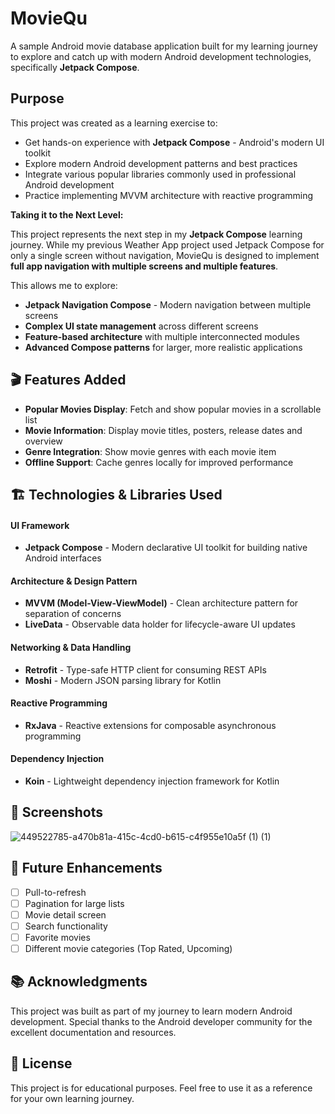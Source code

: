 # MovieQu
A sample Android movie database application built for my learning journey to explore and catch up with modern Android development technologies, specifically **Jetpack Compose**.

## Purpose

This project was created as a learning exercise to:

- Get hands-on experience with **Jetpack Compose** - Android's modern UI toolkit
- Explore modern Android development patterns and best practices
- Integrate various popular libraries commonly used in professional Android development
- Practice implementing MVVM architecture with reactive programming

**Taking it to the Next Level:**

This project represents the next step in my **Jetpack Compose** learning journey. While my previous Weather App project used Jetpack Compose for only a single screen without navigation, MovieQu is designed to implement **full app navigation with multiple screens and multiple features**.

This allows me to explore:

- **Jetpack Navigation Compose** - Modern navigation between multiple screens
- **Complex UI state management** across different screens
- **Feature-based architecture** with multiple interconnected modules
- **Advanced Compose patterns** for larger, more realistic applications

## 🎬 Features Added
- **Popular Movies Display**: Fetch and show popular movies in a scrollable list
- **Movie Information**: Display movie titles, posters, release dates and overview
- **Genre Integration**: Show movie genres with each movie item
- **Offline Support**: Cache genres locally for improved performance

## 🏗️ Technologies & Libraries Used
#### UI Framework
- **Jetpack Compose** - Modern declarative UI toolkit for building native Android interfaces
#### Architecture & Design Pattern
- **MVVM (Model-View-ViewModel)** - Clean architecture pattern for separation of concerns
- **LiveData** - Observable data holder for lifecycle-aware UI updates
#### Networking & Data Handling
- **Retrofit** - Type-safe HTTP client for consuming REST APIs
- **Moshi** - Modern JSON parsing library for Kotlin
#### Reactive Programming
- **RxJava** - Reactive extensions for composable asynchronous programming
#### Dependency Injection
- **Koin** - Lightweight dependency injection framework for Kotlin

## 📱 Screenshots
![449522785-a470b81a-415c-4cd0-b615-c4f955e10a5f (1) (1)](https://github.com/user-attachments/assets/658ac015-3f3b-4452-9fd6-239cefe731cb)

## 🚀 Future Enhancements
- [ ] Pull-to-refresh
- [ ] Pagination for large lists
- [ ] Movie detail screen
- [ ] Search functionality
- [ ] Favorite movies
- [ ] Different movie categories (Top Rated, Upcoming)

## 📚 Acknowledgments
This project was built as part of my journey to learn modern Android development. Special thanks to the Android developer community for the excellent documentation and resources.

## 📜 License
This project is for educational purposes. Feel free to use it as a reference for your own learning journey.
